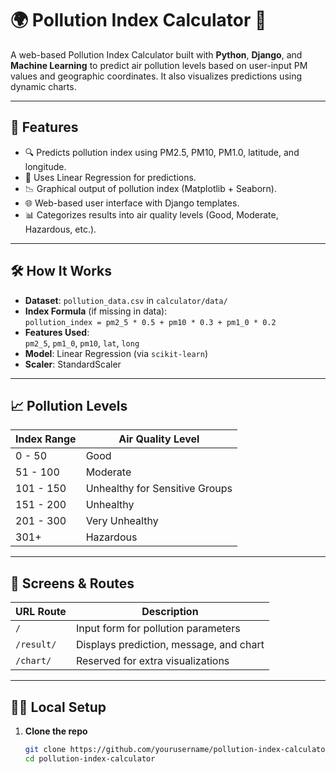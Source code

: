 # 🌍 Pollution Index Calculator 🚦

A web-based Pollution Index Calculator built with **Python**, **Django**, and **Machine Learning** to predict air pollution levels based on user-input PM values and geographic coordinates. It also visualizes predictions using dynamic charts.

---

## 📌 Features

- 🔍 Predicts pollution index using PM2.5, PM10, PM1.0, latitude, and longitude.
- 🤖 Uses Linear Regression for predictions.
- 📉 Graphical output of pollution index (Matplotlib + Seaborn).
- 🌐 Web-based user interface with Django templates.
- 📊 Categorizes results into air quality levels (Good, Moderate, Hazardous, etc.).

---

## 🛠️ How It Works

- **Dataset**: `pollution_data.csv` in `calculator/data/`
- **Index Formula** (if missing in data):  
  `pollution_index = pm2_5 * 0.5 + pm10 * 0.3 + pm1_0 * 0.2`
- **Features Used**:  
  `pm2_5`, `pm1_0`, `pm10`, `lat`, `long`
- **Model**: Linear Regression (via `scikit-learn`)
- **Scaler**: StandardScaler

---

## 📈 Pollution Levels

| Index Range     | Air Quality Level                   |
|------------------|-------------------------------------|
| 0 - 50           | Good                                |
| 51 - 100         | Moderate                            |
| 101 - 150        | Unhealthy for Sensitive Groups      |
| 151 - 200        | Unhealthy                           |
| 201 - 300        | Very Unhealthy                      |
| 301+             | Hazardous                           |

---

## 🧪 Screens & Routes

| URL Route       | Description                             |
|------------------|-----------------------------------------|
| `/`              | Input form for pollution parameters     |
| `/result/`       | Displays prediction, message, and chart |
| `/chart/`        | Reserved for extra visualizations       |

---

## 🧑‍💻 Local Setup

1. **Clone the repo**
   ```bash
   git clone https://github.com/yourusername/pollution-index-calculator.git
   cd pollution-index-calculator

